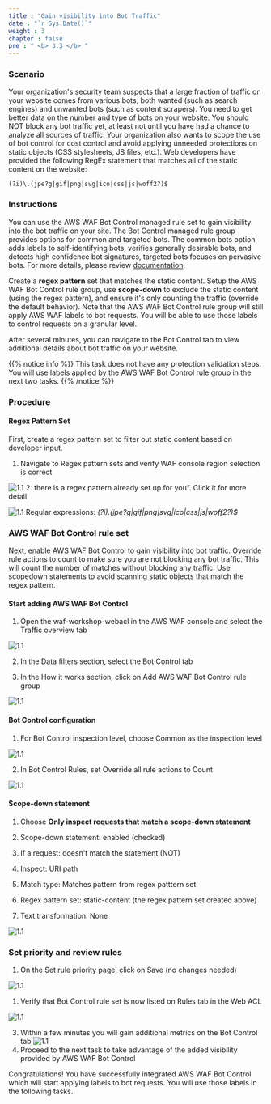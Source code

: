 ```yaml
---
title : "Gain visibility into Bot Traffic"
date : "`r Sys.Date()`"
weight : 3
chapter : false
pre : " <b> 3.3 </b> "
---
```


### Scenario
Your organization's security team suspects that a large fraction of traffic on your website comes from various bots, both wanted (such as search engines) and unwanted bots (such as content scrapers). You need to get better data on the number and type of bots on your website. You should NOT block any bot traffic yet, at least not until you have had a chance to analyze all sources of traffic. Your organization also wants to scope the use of bot control for cost control and avoid applying unneeded protections on static objects (CSS stylesheets, JS files, etc.). Web developers have provided the following RegEx statement that matches all of the static content on the website:

```(?i)\.(jpe?g|gif|png|svg|ico|css|js|woff2?)$```

### Instructions
You can use the AWS WAF Bot Control managed rule set to gain visibility into the bot traffic on your site. The Bot Control managed rule group provides options for common and targeted bots. The common bots option adds labels to self-identifying bots, verifies generally desirable bots, and detects high confidence bot signatures, targeted bots focuses on pervasive bots. For more details, please review [documentation](https://docs.aws.amazon.com/waf/latest/developerguide/waf-bot-control.html).

Create a **regex pattern** set that matches the static content. Setup the AWS WAF Bot Control rule group, use **scope-down** to exclude the static content (using the regex pattern), and ensure it's only counting the traffic (override the default behavior). Note that the AWS WAF Bot Control rule group will still apply AWS WAF labels to bot requests. You will be able to use those labels to control requests on a granular level.

After several minutes, you can navigate to the Bot Control tab to view additional details about bot traffic on your website.

{{% notice info %}}
This task does not have any protection validation steps. You will use labels applied by the AWS WAF Bot Control rule group in the next two tasks.
{{% /notice %}}


### Procedure
#### Regex Pattern Set
First, create a regex pattern set to filter out static content based on developer input.

1. Navigate to Regex pattern sets and verify WAF console region selection is correct

![1.1](/images/3/3/regrex_s1.png)
2. there is a regex pattern already set up for you”. Click it for more detail

![1.1](/images/3/3/regrex_s2.png)
Regular expressions: *(?i)\.(jpe?g|gif|png|svg|ico|css|js|woff2?)$*


### AWS WAF Bot Control rule set
Next, enable AWS WAF Bot Control to gain visibility into bot traffic. Override rule actions to count to make sure you are not blocking any bot traffic. This will count the number of matches without blocking any traffic. Use scopedown statements to avoid scanning static objects that match the regex pattern.

#### Start adding AWS WAF Bot Control
1. Open the waf-workshop-webacl in the AWS WAF console and select the Traffic overview tab

![1.1](/images/3/3/start_s1.png)

2. In the Data filters section, select the Bot Control tab


3. In the How it works section, click on Add AWS WAF Bot Control rule group

![1.1](/images/3/3/regrex_s3.png)
#### Bot Control configuration
1. For Bot Control inspection level, choose Common as the inspection level

![1.1](/images/3/3/bot_s1.png)

2. In Bot Control Rules, set Override all rule actions to Count 

![1.1](/images/3/3/bot_s2.png)
#### Scope-down statement
1. Choose **Only inspect requests that match a scope-down statement**

2. Scope-down statement: enabled (checked)


3. If a request: doesn't match the statement (NOT)

4. Inspect: URI path


5. Match type: Matches pattern from regex patttern set

6. Regex pattern set: static-content (the regex pattern set created above)

7. Text transformation: None 

![1.1](/images/3/3/scope_s1.png)

### Set priority and review rules
1. On the Set rule priority page, click on Save (no changes needed)

![1.1](/images/3/3/prio_s1.png)

1. Verify that Bot Control rule set is now listed on Rules tab in the Web ACL

![1.1](/images/3/3/prio_s2.png)

3. Within a few minutes you will gain additional metrics on the Bot Control tab
![1.1](/images/3/3/prio_s3.png)
4. Proceed to the next task to take advantage of the added visibility provided by AWS WAF Bot Control

Congratulations! You have successfully integrated AWS WAF Bot Control which will start applying labels to bot requests. You will use those labels in the following tasks.